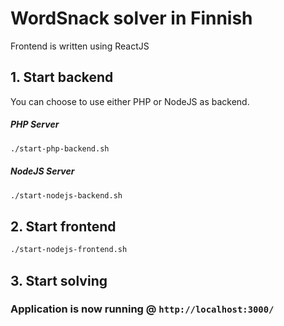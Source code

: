 # WordSnack solver in Finnish

Frontend is written using ReactJS

## 1. Start backend

You can choose to use either PHP or NodeJS as backend.

##### PHP Server
```bash
./start-php-backend.sh
```

##### NodeJS Server
```bash
./start-nodejs-backend.sh
```

## 2. Start frontend

```bash
./start-nodejs-frontend.sh
```


## 3. Start solving

### Application is now running @ `http://localhost:3000/`

